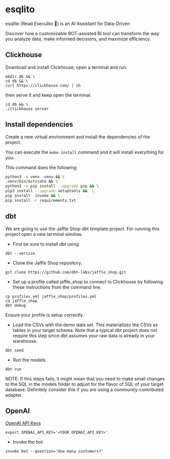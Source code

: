 # esqlito

esqlite (Read Eseculito :peach:)  is an AI Assistant for Data-Driven

Discover how a customizable BOT-assisted BI tool can transform the way you analyze data, make informed decisions, and maximize efficiency.

## Clickhouse

Download and install Clickhouse, open a terminal and run.

```
mkdir db && \
cd db && \
curl https://clickhouse.com/ | sh
```

then serve it and keep open the terminal.
```
cd db && \
./clickhouse server
```

## Install dependencies

Create a new virtual environment and install the dependencies of the project.

You can execute the `make install` command and it will install everything for you.

This command does the following:

```bash
python3 -m venv .venv && \
.venv/bin/activate && \
python3 -m pip install --upgrade pip && \
pip3 install --upgrade setuptools &&  \
pip install  invoke && \
pip install -r requirements.txt
```



## dbt

We are going to use the Jaffle Shop dbt template  project.  For running this project open a new terminal window.

- First be sure to install dbt using

```
dbt --version
```

- Clone the Jaffle Shop repository.

```
git clone https://github.com/dbt-labs/jaffle_shop.git
```

- Set up a profile called jaffle_shop to connect to Clickhouse by following these instructions from the command line.

```
cp profiles.yml jaffle_shop/profiles.yml
cd jaffle_shop
dbt debug
```

Ensure your profile is setup correctly.

- Load the CSVs with the demo data set. This materializes the CSVs as tables in your target schema. Note that a typical dbt project does not require this step since dbt assumes your raw data is already in your warehouse.

```
dbt seed
```

- Run the models
```
dbt run
```

NOTE: If this steps fails, it might mean that you need to make small changes to the SQL in the models folder to adjust for the flavor of SQL of your target database. Definitely consider this if you are using a community-contributed adapter.


## OpenAI

[OpenAI API Keys](https://platform.openai.com/account/api-keys)
```
export OPENAI_API_KEY='<YOUR OPENAI_API_KEY>'
```

- Invoke the bot

```
invoke bot --question='How many customers?'
```
